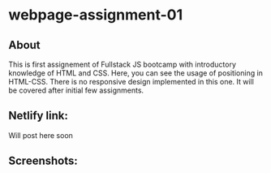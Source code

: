 # webpage-assignment-01

## About

This is first assignement of Fullstack JS bootcamp with introductory knowledge of HTML and CSS.
Here, you can see the usage of positioning in HTML-CSS. There is no responsive design implemented in this one.
It will be covered after initial few assignments.

## Netlify link: 

Will post here soon

## Screenshots:




